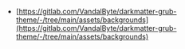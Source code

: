 

* [https://gitlab.com/VandalByte/darkmatter-grub-theme/-/tree/main/assets/backgrounds](https://gitlab.com/VandalByte/darkmatter-grub-theme/-/tree/main/assets/backgrounds)